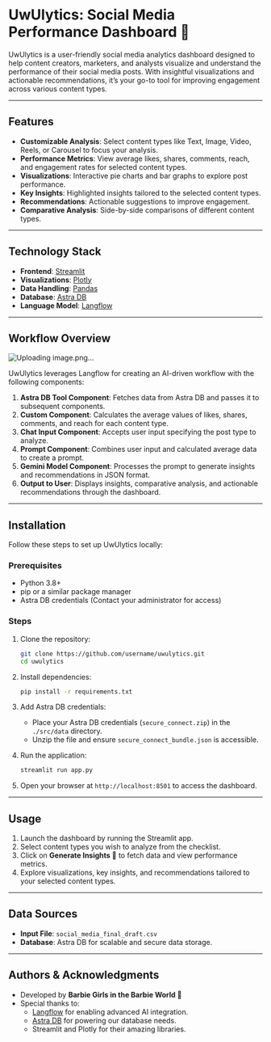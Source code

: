 # UwUlytics: Social Media Performance Dashboard 🎀

UwUlytics is a user-friendly social media analytics dashboard designed to help content creators, marketers, and analysts visualize and understand the performance of their social media posts. With insightful visualizations and actionable recommendations, it’s your go-to tool for improving engagement across various content types.

---

## Features

- **Customizable Analysis**: Select content types like Text, Image, Video, Reels, or Carousel to focus your analysis.
- **Performance Metrics**: View average likes, shares, comments, reach, and engagement rates for selected content types.
- **Visualizations**: Interactive pie charts and bar graphs to explore post performance.
- **Key Insights**: Highlighted insights tailored to the selected content types.
- **Recommendations**: Actionable suggestions to improve engagement.
- **Comparative Analysis**: Side-by-side comparisons of different content types.

---

## Technology Stack

- **Frontend**: [Streamlit](https://streamlit.io/)
- **Visualizations**: [Plotly](https://plotly.com/)
- **Data Handling**: [Pandas](https://pandas.pydata.org/)
- **Database**: [Astra DB](https://www.datastax.com/astra)
- **Language Model**: [Langflow](https://langflow.dev/)

---

## Workflow Overview

![Uploading image.png…]()

UwUlytics leverages Langflow for creating an AI-driven workflow with the following components:

1. **Astra DB Tool Component**: Fetches data from Astra DB and passes it to subsequent components.
2. **Custom Component**: Calculates the average values of likes, shares, comments, and reach for each content type.
3. **Chat Input Component**: Accepts user input specifying the post type to analyze.
4. **Prompt Component**: Combines user input and calculated average data to create a prompt.
5. **Gemini Model Component**: Processes the prompt to generate insights and recommendations in JSON format.
6. **Output to User**: Displays insights, comparative analysis, and actionable recommendations through the dashboard.

---

## Installation

Follow these steps to set up UwUlytics locally:

### Prerequisites
- Python 3.8+
- pip or a similar package manager
- Astra DB credentials (Contact your administrator for access)

### Steps

1. Clone the repository:
   ```bash
   git clone https://github.com/username/uwulytics.git
   cd uwulytics
   ```

2. Install dependencies:
   ```bash
   pip install -r requirements.txt
   ```

3. Add Astra DB credentials:
   - Place your Astra DB credentials (`secure_connect.zip`) in the `./src/data` directory.
   - Unzip the file and ensure `secure_connect_bundle.json` is accessible.

4. Run the application:
   ```bash
   streamlit run app.py
   ```

5. Open your browser at `http://localhost:8501` to access the dashboard.

---

## Usage

1. Launch the dashboard by running the Streamlit app.
2. Select content types you wish to analyze from the checklist.
3. Click on **Generate Insights 🚀** to fetch data and view performance metrics.
4. Explore visualizations, key insights, and recommendations tailored to your selected content types.

---

## Data Sources

- **Input File**: `social_media_final_draft.csv`
- **Database**: Astra DB for scalable and secure data storage.

---

## Authors & Acknowledgments

- Developed by **Barbie Girls in the Barbie World 🎀**
- Special thanks to:
  - [Langflow](https://langflow.dev/) for enabling advanced AI integration.
  - [Astra DB](https://www.datastax.com/astra) for powering our database needs.
  - Streamlit and Plotly for their amazing libraries.

